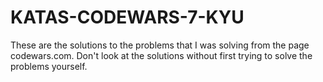 # KATAS-CODEWARS-7-KYU
These are the solutions to the problems that I was solving from the page codewars.com.
Don't look at the solutions without first trying to solve the problems yourself.
